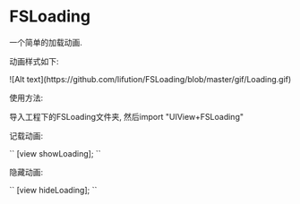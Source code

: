 # FSLoading
一个简单的加载动画.<p>
动画样式如下:<p>
<p>
![Alt text](https://github.com/lifution/FSLoading/blob/master/gif/Loading.gif)<p>
使用方法:<p>
导入工程下的FSLoading文件夹, 然后import "UIView+FSLoading"<p>
记载动画:<p>
`` [view showLoading]; ``<p>
隐藏动画:<p>
`` [view hideLoading]; ``<p>
